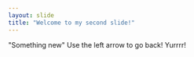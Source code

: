 ```yaml
---
layout: slide
title: "Welcome to my second slide!"
---
```

"Something new"
Use the left arrow to go back!
Yurrrr!
